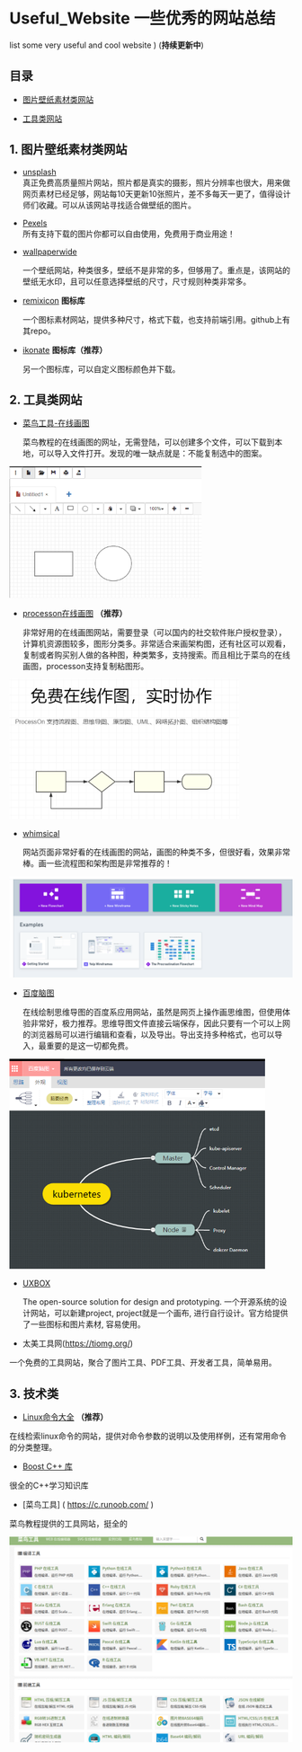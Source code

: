 # Useful_Website 一些优秀的网站总结
list some very useful and cool website ) (**持续更新中**)

## 目录

+ [图片壁纸素材类网站](#图片壁纸素材类网站)

+ [工具类网站](#工具类网站)

## 1. 图片壁纸素材类网站

- [unsplash](https://unsplash.com/) <br>
真正免费高质量照片网站，照片都是真实的摄影，照片分辨率也很大，用来做网页素材已经足够，网站每10天更新10张照片，差不多每天一更了，值得设计师们收藏。可以从该网站寻找适合做壁纸的图片。

- [Pexels](https://www.pexels.com/) <br>
所有支持下载的图片你都可以自由使用，免费用于商业用途！

- [wallpaperwide](http://wallpaperswide.com/)<br>

  一个壁纸网站，种类很多，壁纸不是非常的多，但够用了。重点是，该网站的壁纸无水印，且可以任意选择壁纸的尺寸，尺寸规则种类非常多。

- [remixicon](https://remixicon.com/) **图标库**<br>

  一个图标素材网站，提供多种尺寸，格式下载，也支持前端引用。github上有其repo。
  
- [ikonate](https://ikonate.com/) **图标库（推荐）** <br>

  另一个图标库，可以自定义图标颜色并下载。
  
  
## 2. 工具类网站

- [菜鸟工具-在线画图](https://c.runoob.com/more/shapefly-diagram/)

  菜鸟教程的在线画图的网址，无需登陆，可以创建多个文件，可以下载到本地，可以导入文件打开。发现的唯一缺点就是：不能复制选中的图案。

<img src=".\img\1572953861958.png" alt="1572953861958" style="zoom: 67%;" />

- [processon在线画图](https://www.processon.com/) **（推荐）**

  非常好用的在线画图网站，需要登录（可以国内的社交软件账户授权登录），计算机资源图较多，图形分类多。非常适合来画架构图，还有社区可以观看，复制或者购买别人做的各种图，种类繁多，支持搜索。而且相比于菜鸟的在线画图，processon支持复制粘图形。

<img src=".\img\1572954131298.png" alt="1572954131298" style="zoom: 67%;" />

- [whimsical](https://whimsical.com/)

  网站页面非常好看的在线画图的网站，画图的种类不多，但很好看，效果非常棒。画一些流程图和架构图是非常推荐的！

<img src=".\img\333.png" style="zoom: 67%;" />

- [百度脑图](https://naotu.baidu.com/)

  在线绘制思维导图的百度系应用网站，虽然是网页上操作画思维图，但使用体验非常好，极力推荐。思维导图文件直接云端保存，因此只要有一个可以上网的浏览器局可以进行编辑和查看，以及导出。导出支持多种格式，也可以导入，最重要的是这一切都免费。

<img src=".\img\444.png" style="zoom: 67%;" />

- [UXBOX](https://www.uxbox.io/)

   The open-source solution for design and prototyping. 一个开源系统的设计网站，可以新建project, project就是一个画布, 进行自行设计。官方给提供了一些图标和图片素材, 容易使用。
   
- 太美工具网(https://tiomg.org/)

​        一个免费的工具网站，聚合了图片工具、PDF工具、开发者工具，简单易用。

## 3. 技术类

- [Linux命令大全](https://man.linuxde.net/) **（推荐）**<br>

在线检索linux命令的网站，提供对命令参数的说明以及使用样例，还有常用命令的分类整理。

- [Boost C++ 库]( https://www.kancloud.cn/wizardforcel/the-boost-cpp-libraries/121987 )

很全的C++学习知识库

- [菜鸟工具] ( https://c.runoob.com/ )

菜鸟教程提供的工具网站，挺全的

![](./img/菜鸟工具.png)


